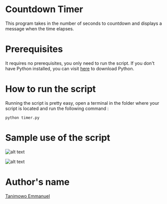 # Countdown Timer

This program takes in the number of seconds to countdown and displays a message when the time elapses.

# Prerequisites

It requires no prerequisites, you only need to run the script. If you don't have Python installed, you can visit [here](https://www.python.org/downloads/) to download Python.

# How to run the script

Running the script is pretty easy, open a terminal in the folder where your script is located and run the following command :

`python timer.py`

# Sample use of the script

![alt text](https://github.com/Mannuel25/Python-project-Scripts/blob/main/Countdown%20Timer/screenshot_1.png)

![alt text](https://github.com/Mannuel25/Python-project-Scripts/blob/main/Countdown%20Timer/screenshot_2.png)

# Author's name

[Tanimowo Emmanuel](https://github.com/Mannuel25)

